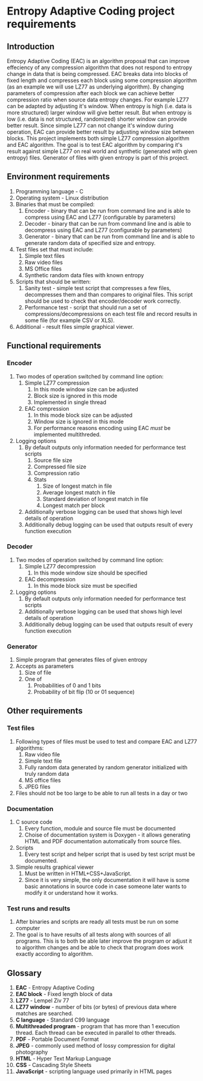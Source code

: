 # Entropy Adaptive Coding project requirements #

## Introduction ##
Entropy Adaptive Coding (EAC) is an algorithm proposal that can improve
effeciency of any compression algorithm that does not respond to entropy change
in data that is being compressed. EAC breaks data into blocks of fixed length
and compresses each block using some compression algorithm (as an example we
will use LZ77 as underlying algorithm). By changing parameters of compression
after each block we can achieve better compression ratio when source data
entropy changes.
For example LZ77 can be adapted by adjusting it's window. When entropy is high
(i.e. data is more structured) larger window will give better result. But when
entropy is low (i.e. data is not structured, randomized) shorter window can
provide better result.
Since simple LZ77 can not change it's window during operation, EAC can provide
better result by adjusting window size between blocks.
This project implements both simple LZ77 compression algorithm and EAC
algorithm. The goal is to test EAC algorithm by comparing it's result against
simple LZ77 on real world and synthetic (generated with given entropy)
files. Generator of files with given entropy is part of this
project.

## Environment requirements ##
1. Programming language - C
2. Operating system - Linux distribution
3. Binaries that must be compiled:
    1. Encoder - binary that can be run from command line and is able to
       compress using EAC and LZ77 (configurable by parameters)
    2. Decoder - binary that can be run from command line and is able to
       decompress using EAC and LZ77 (configurable by parameters)
    3. Generator - binary that can be run from command line and is able to
       generate random data of specified size and entropy.
4. Test files set that must include:
    1. Simple text files
    2. Raw video files
    3. MS Office files
    4. Synthetic random data files with known entropy
5. Scripts that should be written:
    1. Sanity test - simple test script that compresses a few files,
       decompresses them and than compares to original files. This script should
       be used to check that encoder/decoder work correctly.
    2. Performance test - script that should run a set of
       compressions/decompressions on each test file and record results in some
       file (for example CSV or XLS).
6. Additional - result files simple graphical viewer.

## Functional requirements ##

### Encoder ###
1. Two modes of operation switched by command line option:
    1. Simple LZ77 compression
        1. In this mode window size can be adjusted
        2. Block size is ignored in this mode
        3. Implemented in single thread
    2. EAC compression
        1. In this mode block size can be adjusted
        2. Window size is ignored in this mode
        3. For performance reasons encoding using EAC *must* be implemented
           multithreded.
2. Logging options
    1. By default outputs only information needed for performance test scripts
        1. Source file size
        2. Compressed file size
        3. Compression ratio
        4. Stats
            1. Size of longest match in file
            2. Average longest match in file
            3. Standard deviation of longest match in file
            4. Longest match per block
    2. Additionally verbose logging can be used that shows high level details of
       operation
    3. Additionally debug logging can be used that outputs result of every
       function execution

### Decoder ###
1. Two modes of operation switched by command line option:
    1. Simple LZ77 decompression
        1. In this mode window size should be specified
    2. EAC decompression
        1. In this mode block size must be specified
2. Logging options
    1. By default outputs only information needed for performance test scripts
    2. Additionally verbose logging can be used that shows high level details of
       operation
    3. Additionally debug logging can be used that outputs result of every
       function execution

### Generator ###
1. Simple program that generates files of given entropy
2. Accepts as parameters
    1. Size of file
    2. One of
        1. Probabilities of 0 and 1 bits
        2. Probability of bit flip (10 or 01 sequence)

## Other requirements ##

### Test files ###
1. Following types of files must be used to test and compare EAC and LZ77
algorithms:
    1. Raw video file
    2. Simple text file
    3. Fully random data generated by random generator initialized with truly
    random data
    4. MS office files
    5. JPEG files
2. Files should not be too large to be able to run all tests in a day or two

### Documentation ###
1. C source code
    1. Every function, module and source file must be documented
    2. Choise of documentation system is Doxygen - it allows generating HTML and
       PDF documentation automatically from source files.
2. Scripts
    1. Every test script and helper script that is used by test script must be
       documented.
3. Simple results graphical viewer
    1. Must be written in HTML+CSS+JavaScript.
    2. Since it is very simple, the only documentation it will have is some
       basic annotations in source code in case someone later wants to modify it
       or understand how it works.

### Test runs and results ###
1. After binaries and scripts are ready all tests must be run on some computer
2. The goal is to have results of all tests along with sources of all
   programs. This is to both be able later improve the program or adjust it to
   algorithm changes and be able to check that program does work exactly
   according to algorithm.

## Glossary ##

1. **EAC** - Entropy Adaptive Coding
2. **EAC block** - Fixed length block of data
3. **LZ77** - Lempel Ziv 77
4. **LZ77 window** - number of bits (or bytes) of previous data where matches
   are searched.
5. **C language** - Standard C99 language
6. **Multithreaded program** - program that has more than 1 execution
   thread. Each thread can be executed in parallel to other threads.
7. **PDF** - Portable Document Format
8. **JPEG** - commonly used method of lossy compression for digital photography
9. **HTML** - Hyper Text Markup Language
10. **CSS** - Cascading Style Sheets
11. **JavaScript** - scripting language used primarily in HTML pages
